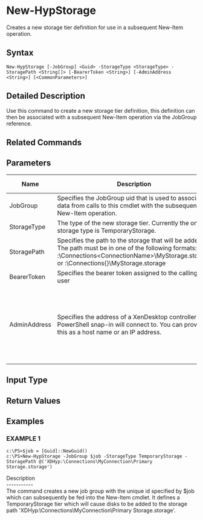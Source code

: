 ﻿# New-HypStorage

   Creates a new storage tier definition for use in a subsequent New-Item operation.

## Syntax
```
New-HypStorage [-JobGroup] <Guid> -StorageType <StorageType> -StoragePath <String[]> [-BearerToken <String>] [-AdminAddress <String>] [<CommonParameters>]
```

## Detailed Description
   Use this command to create a new storage tier definition, this definition can then be associated with a subsequent New-Item operation via the JobGroup reference.

## Related Commands
## Parameters

| Name   | Description | Required? | Pipeline Input | Default Value |
| --- | --- | --- | --- | --- |
| JobGroup | Specifies the JobGroup uid that is used to associate data from calls to this cmdlet with the subsequent New-Item operation. | true | false |  |
| StorageType | The type of the new storage tier. Currently the only storage type is TemporaryStorage. | true | false |  |
| StoragePath | Specifies the path to the storage that will be added. The path must be in one of the following formats: <drive>:\Connections\<ConnectionName>\MyStorage.storage or  <drive>:\Connections\{<Connection Uid>}\MyStorage.storage | true | false |  |
| BearerToken | Specifies the bearer token assigned to the calling user | false | false |  |
| AdminAddress | Specifies the address of a XenDesktop controller the PowerShell snap-in will connect to. You can provide this as a host name or an IP address. | false | false | Localhost. Once a value is provided by any cmdlet, this value becomes the default. |

## Input Type
### 
   
## Return Values
### 
   
## Examples

### EXAMPLE 1
```
c:\PS>$job = [Guid]::NewGuid()
c:\PS>New-HypStorage -JobGroup $job -StorageType TemporaryStorage -StoragePath @('XDHyp:\Connections\MyConnection\Primary Storage.storage')
```
   Description<br>-----------<br>The command creates a new job group with the unique id specified by $job which can subsequently be fed into the New-Item cmdlet. It defines a TemporaryStorage tier which will cause disks to be added to the storage path 'XDHyp:\Connections\MyConnection\Primary Storage.storage'.
